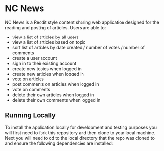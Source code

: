 # NC News

NC News is a Reddit style content sharing web application designed for the reading and posting of articles.
Users are able to:
* view a list of articles by all users
* view a list of articles based on topic
* sort list of articles by date created / number of votes / number of comments
* create a user account
* sign in to their existing account
* create new topics when logged in
* create new articles when logged in
* vote on articles
* post comments on articles when logged in
* vote on comments
* delete their own articles when logged in
* delete their own comments when logged in

## Running Locally

To install the application locally for development and testing purposes you will first need to fork this repository and then clone to your local machine. Next you will need to cd to the local directory that the repo was cloned to and ensure the following dependencies are installed: